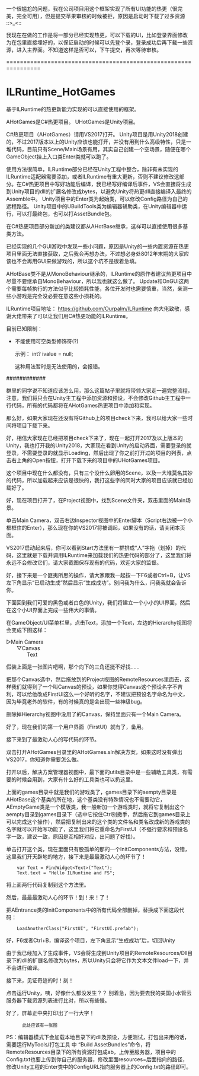 一个很尴尬的问题，我在公司项目用这个框架实现了所有UI功能的热更（很完美，完全可用），但是提交苹果审核的时候被拒，原因是启动时下载了过多资源 ::>_<::

我现在在做的工作是将一部分已经实现热更，可以下载的UI，比如登录界面修改为在包里直接埋好的，以保证启动的时候可以先登个录，登录成功后再下载一些资源，进入主界面。不知道这样是否可以，下午提交，再次等待审核。

================================================================

# ILRuntime_HotGames
基于ILRuntime的热更新能力实现的可以直接使用的框架。

AHotGames是C#热更项目。
UHotGames是Unity项目。

C#热更项目（AHotGames）请用VS2017打开。
Unity项目是用Unity2018创建的，不过2017版本以上的Unity应该也能打开，并没有用到什么高级特性，只是一堆代码，目前只有Scene/Main场景有用，其实自己创建一个空场景，随便在哪个GameObject挂上入口类Enter类就可以跑了。

使用方法很简单，ILRuntime部分已经在Unity工程中整合，除非有未实现的ILRuntime适配器需要添加，或者ILRuntime有重大更新，否则不建议修改这部分。在C#热更项目中写好功能后编译，我已经写好编译后事件，VS会直接将生成到Unity项目的dll的扩展名修改成bytes，以避免Unity将热更dll直接编译入最终的Assemble中。
Unity项目中的Enter类为起始类，可以修改Config路径为自己的远程路径。
Unity项目中的UBuildTools类为编辑器辅助类，在Unity编辑器中运行，可以打最终包，也可以打AssetBundle包。

在C#热更项目部分新加的类建议都从AHotBase继承，这样可以直接使用很多基类方法。

已经实现的几个GUI游戏中发现一些小问题，原因是Unity的一些内置资源在热更项目里面无法直接获取，之后我会再想办法，不过想必身处8012年末期的大家应该也不会再用GUI来做游戏的，所以这个坑不是很着急填。

AHotBase类不是从MonoBehaviour继承的，ILRuntime的原作者建议热更项目中尽量不要继承自MonoBehaviour，所以我也就这么做了。 Update和OnGUI这两个需要每帧执行的方法似乎比较损耗性能，各位开发时也需要慎重，当然，亲测一些小游戏是完全没必要在意这些小损耗的。

ILRuntime项目地址：
https://github.com/Ourpalm/ILRuntime
向大佬致敬，感谢大佬带来了可以让我们用C#热更功能的ILRuntime。

目前已知限制：
 - 不能使用可空类型修饰符(?)
 
	示例： int? ivalue = null;

	这种用法暂时是无法使用的，会报错。
	
############

群里的同学说不知道应该怎么用，那么这篇帖子里就将带领大家走一遍完整流程，注意，我们将只会在Unity主工程中添加资源和预设，不会修改Github主工程中一行代码，所有的代码都将在AHotGames热更项目中添加和实现。

那么好，如果大家现在还没有将Github上的项目check下来，我可以给大家一些时间将项目下载下来。

好，相信大家现在已经把项目check下来了，现在一起打开2017及以上版本的Unity，我也打开我的Unity2018，大家现在看到Unity的启动界面，需要登录的就登录，不需要登录的就显示Loading，然后出现了你之前打开过的项目的列表，点击右上角的Open按钮，打开下载下来的项目中的UHotGames项目。

这个项目中现在什么都没有，只有三个没什么卵用的Scene，以及一大堆莫名其妙的代码，所以加载起来应该是很快的，我打这些字的同时大家的项目应该就已经加载好了。

好，现在项目打开了，在Project视图中，找到Scene文件夹，双击里面的Main场景。

单击Main Camera，双击右边Inspector视图中的Enter脚本（Script右边被一个小框框住的Enter），那么现在你的VS2017将被调起，如果没有的话，请关闭本页面。

VS2017启动起来后，你可以看到Start方法里有一群排成“人”字拖（划掉）的代码，这里就是下载并调用ILRuntime来加载我们的热更代码的部分了，这里我们将永远不会修改它们，请大家截图保存现有的代码，欢迎大家的监督。

好，接下来是一个匪夷所思的操作，请大家跟我一起按一下F6或者Ctrl+B，让VS左下角显示“已启动生成”然后显示“生成成功”。别问我为什么，问我我就会告诉你。

下面回到我们可爱的黑色或者白色的Unity，我们将建立一个小小的UI界面，然后在这个小UI界面上完成一些伟大的事情。

在GameObject/UI菜单栏里，点击Text，添加一个Text，左边的Hierarchy视图将会变成下图这样：

▷Main Camera</br>
&emsp;&emsp;▽Canvas</br>
&emsp;&emsp;&emsp;&emsp;Text</br>

假装上面是一张图片吧啊，那个向下的三角还挺不好找……

把那个Canvas选中，然后拖放到的Project视图的RemoteResources里面去，这样我们就得到了一个叫Canvas的预设，如果你觉得Canvas这个预设名字不吉利，可以给他改成FirstUI这么一个好听的名字，不建议把预设名字命名为中文，因为毕竟老外的软件，有的时候真的是会出现一些神级bug。

删除掉Hierarchy视图中没用了的Canvas，保持里面只有一个Main Camera。

好了，现在我们的第一个用户界面（FirstUI）就有了，备用。

接下来到了最激动人心的写代码的环节。

双击打开AHotGames目录里的AHotGames.sln解决方案，如果这时没有弹出VS2017，你知道你需要怎么做。

打开以后，解决方案管理器视图中，最下面的utils目录中是一些辅助工具类，有需要的时候会用到，大家有什么好的工具类也可以扔这里。

上面的games目录中就是我们的游戏类了，games目录下的aempty目录是AHotBase这个基类的所在地，这个基类没有特殊情况也不需要动它，AEmptyGame类是一个模版类，我一般新加一个游戏类时，就将它复制出这个aempty目录到games目录下（选中它按住Ctrl别撒手，然后拖它到games目录上可以完成这个操作），然后把复制出来的这个类的文件名和类名改成新的游戏类的名字就可以开始写功能了，这里我们将它重命名为FirstUI（不强行要求和预设名字一致，建议一致，原因是互相好对应，出问题了好找）。

单击打开这个类，现在里面只有股孤单的那的一个InitComponents方法，没错，这里我们开天辟地的地方，接下来是最最激动人心的环节了！

        var Text = FindWidget<Text>("Text");
        Text.text = "Hello ILRuntime and FS";


将上面两行代码复制到这个方法里。

然后，最最最激动人心的环节！到！来！了！

把AEntrance类的InitComponents中的所有代码全部删掉，替换成下面这段代码：

        LoadAnotherClass("FirstUI", "FirstUI.prefab");

好，F6或者Ctrl+B，编译这个项目，左下角显示“生成成功”后，切回Unity

由于我已经加入了生成事件，VS会将生成到Unity项目的RemoteResources/Dll目录下的dll的扩展名修改为bytes，所以Unity只会将它作为文本文件load一下，并不会进行编译。

接下来，见证奇迹的时！刻！

点击运行Unity，咦，好像什么都没发生？？ 别着急，因为要去我的美国小水管云服务器下载资源列表进行比对，所以有些慢。

好了，屏幕正中央打印出了一行大字！

          此处应该有一张图  


PS：编辑器模式下会加载本地目录下的dll及预设，方便测试，打包出来用的话，需要运行MyTools/打包工具 中 “Build AssetBundles”命令，将RemoteResources目录下的所有资源打包成ab，上传至服务器，项目中的Config.txt也要上传到你自己的服务器，修改里面resources=后面指向的路径，修改Unity工程的Enter类中的ConfigURL指向服务器上的Config.txt的路径即可。
